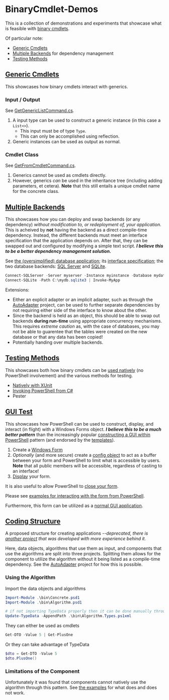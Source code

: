 # BinaryCmdlet-Demos

This is a collection of demonstrations and experiments that showcase what is feasible with [binary cmdlets](https://learn.microsoft.com/en-us/powershell/scripting/developer/cmdlet/how-to-write-a-simple-cmdlet).

Of particular note:
- [Generic Cmdlets](./GenericCmdlets/)
- [Multiple Backends](./TestMultipleBackends/) for dependency management
- [Testing Methods](./TestPowerShell/)

## [Generic Cmdlets](./GenericCmdlets/)

This showcases how binary cmdlets interact with generics.

### Input / Output

See [GetGenericListCommand.cs](./GenericCmdlets/TypeParameters/GetGenericListCommand.cs).

1. A input type can be used to construct a generic instance (in this case a `List<>`).
    - This input must be of type `Type`.
	- This can only be accomplished using reflection.
1. Generic instances can be used as output as normal.

### Cmdlet Class

See [GetFromCmdletCommand.cs](./GenericCmdlets/GenericCmdlets/GetFromCmdletCommand.cs).

1. Generics cannot be used as cmdlets directly.
1. However, generics *can* be used in the inheritance tree (including adding parameters, et cetera). **Note** that this still entails a unique cmdlet name for the concrete class.

## [Multiple Backends](./TestMultipleBackends/)

This showcases how you can deploy and swap backends (or any dependency) *without modification to, or redeployment of, your application*.
This is acheived by **not** having the backend as a direct compile-time dependency.
Instead, the different backends must meet an interface specification that the application depends on.
After that, they can be swapped out and configured by modifying a simple text script.
***I believe this to be a better dependency management solution.***

See [the (oversimplified) database application](./TestMultipleBackends/TestMultipleBackends/InvokeMyAppCommand.cs);
its [interface specification](./TestMultipleBackends/TestMultipleBackends/ISQLProvider.cs);
the two database backends: [SQL Server](./TestMultipleBackends/SQLServerBackend/SQLServerProvider.cs)
and [SQLite](./TestMultipleBackends/SQLiteBackend/SQLiteProvider.cs).
```powershell
Connect-SQLServer -Server myserver -Instance myinstance -Database mydatabase -UserID admin -Password pass | Invoke-MyApp
Connect-SQLite -Path C:\mydb.sqlite3 | Invoke-MyApp
```

Extensions:
- Either an explicit adapter or an implicit adapter, such as through the [AutoAdapter](github.com/carrvo/AutoAdapter) project, can be used to further separate dependencies by not requiring either side of the interface to know about the other.
- Since the backend is held as an object, this should be able to swap out backends **during run-time** using appropriate concurrency mechanisms. This requires *extreme caution* as, with the case of databases, you may not be able to guarentee that the tables were created on the new database or that any data has been copied!
- Potentially handing over multiple backends.

## [Testing Methods](./TestPowerShell/)

This showcases both how binary cmdlets can be [used natively](./TestPowerShell/TestCmdlet2/Program.cs) (no PowerShell involvement) and the various methods for testing.

- [Natively with XUnit](./TestPowerShell/XUnitTest/UsingCmdletDirectly.cs)
- [Invoking PowerShell from C#](./TestPowerShell/XUnitTest/UsingCmdletIndirectly.cs)
- Pester

## [GUI Test](./PSGUITest/)

This showcases how PowerShell can be used to construct, display, and interact (in flight) with a Windows Forms object.
***I believe this to be a much better pattern*** than the increasingly popular [constructing a GUI within PowerShell](https://devblogs.microsoft.com/scripting/create-a-simple-graphical-interface-for-a-powershell-script/) pattern (and endorsed by the [templates](https://marketplace.visualstudio.com/items?itemName=AdamRDriscoll.PowerShellToolsVS2022)).

1. Create a [Windows Form](./PSGUITest/PowerShellFormCmdlet/SquareForm.cs)
1. *Optionally* (and more secure) create a [config object](./PSGUITest/PowerShellFormCmdlet/Config.cs) to act as a buffer between your form and PowerShell to limit what is accessible by users. **Note** that all public members will be accessible, regardless of casting to an interface!
1. [Display](./PSGUITest/PowerShellFormCmdlet/StartForm.cs) your form.

It is also useful to allow PowerShell to [close your form](./PSGUITest/PowerShellFormCmdlet/StopForm.cs).

Please see [examples for interacting with the form from PowerShell](./PSGUITest/PowerShellFormCmdlet/Demo.Tests.ps1).

Furthermore, this form can be utilized as a [normal GUI application](./PSGUITest/PowerShellGUI/Program.cs).

## [Coding Structure](./CodingStructureExample/)

A proposed structure for creating applications *--deprecated, there is [another project](https://github.com/carrvo/BinaryCmdletTemplates) that was developed with more experience behind it.*

Here, data objects, algorithms that use them as input, and components that use the algorithms are split into three projects.
Splitting them allows for the component to utilize the algorithm without it being listed as a compile-time dependency.
See the [AutoAdapter](github.com/carrvo/AutoAdapter) project for how this is possible.

### Using the Algorithm

Import the data objects and algorithms
```powershell
Import-Module .\bin\Concrete.psd1
Import-Module .\bin\Algorithm.psd1

# if not importing TypeData properly then it can be done manually through
Update-TypeData -AppendPath .\bin\Algorithm.Types.ps1xml
```

They can either be used as cmdlets
```powershell
Get-DTO -Value 5 | Get-PlusOne
```

Or they can take advantage of TypeData
```powershell
$dto = Get-DTO -Value 5
$dto.PlusOne()
```

### Limitations of the Component

Unfortunately it was found that components cannot natively use the algorithm through this pattern.
See [the examples](./CodingStructureExample/Component/PowerShellAdapter.Tests.ps1) for what does and does not work.
